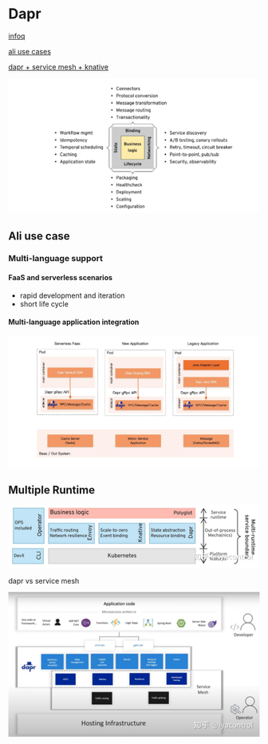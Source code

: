 # Dapr

[infoq](https://www.infoq.com/articles/multi-runtime-microservice-architecture/)

[ali use cases](https://blog.dapr.io/posts/2021/03/19/how-alibaba-is-using-dapr/)

[dapr + service mesh + knative](https://www.zhihu.com/question/351298264)

<img src="architeture.jpeg">

## Ali use case

### Multi-language support

#### FaaS and serverless scenarios

- rapid development and iteration
- short life cycle

#### Multi-language application integration

<img src="multiple-langurage.jpeg">

## Multiple Runtime

<img src="multiple-runtime.jpeg">

dapr vs service mesh

<img src="dapr-vs-service-mesh.jpeg">